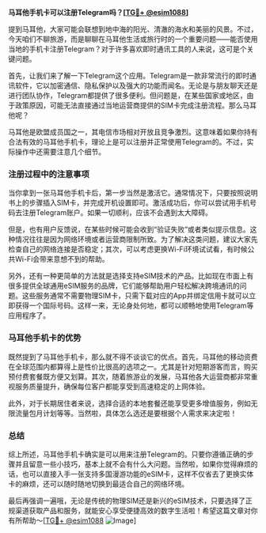 **马耳他手机卡可以注册Telegram吗？[[TG💪+ @esim1088](https://t.me/s/esim1088)]**

提到马耳他，大家可能会联想到地中海的阳光、清澈的海水和美丽的风景。不过，今天咱们不聊旅游，而是聊聊在马耳他生活或旅行时的一个重要问题——能否使用当地的手机卡注册Telegram？对于许多喜欢即时通讯工具的人来说，这可是个关键问题。

首先，让我们来了解一下Telegram这个应用。Telegram是一款非常流行的即时通讯软件，它以加密通信、隐私保护以及强大的功能而闻名。无论是与朋友聊天还是进行团队协作，Telegram都提供了很多便利。但问题是，在某些国家或地区，由于政策原因，可能无法直接通过当地运营商提供的SIM卡完成注册流程。那么马耳他呢？

马耳他是欧盟成员国之一，其电信市场相对开放且竞争激烈。这意味着如果你持有合法有效的马耳他手机卡，理论上是可以注册并正常使用Telegram的。不过，实际操作中还需要注意几个细节。

### 注册过程中的注意事项

当你拿到一张马耳他手机卡后，第一步当然是激活它。通常情况下，只要按照说明书上的步骤插入SIM卡，并完成开机设置即可。激活成功后，你可以尝试用手机号码去注册Telegram账户。如果一切顺利，应该不会遇到太大障碍。

但是，也有用户反馈说，在某些时候可能会收到“验证失败”或者类似提示信息。这种情况往往是因为网络环境或者运营商限制所致。为了解决这类问题，建议大家先检查自己的网络连接是否稳定；其次，可以考虑更换Wi-Fi环境试试看，有时候公共Wi-Fi会带来意想不到的帮助。

另外，还有一种更简单的方法就是选择支持eSIM技术的产品。比如现在市面上有很多提供全球通用eSIM服务的品牌，它们能够帮助用户轻松解决跨境通讯的问题。这些服务通常不需要物理SIM卡，只需下载对应的App并绑定信用卡就可以立即获得一个国际号码。这样一来，无论身处何地，都可以顺畅地使用Telegram等应用程序了。

### 马耳他手机卡的优势

既然提到了马耳他手机卡，那么就不得不谈谈它的优点。首先，马耳他的移动资费在全球范围内都算得上是性价比很高的选项之一。尤其是针对短期游客而言，购买预付费套餐既方便又划算。其次，随着旅游业的发展，马耳他各大运营商都非常重视服务质量提升，确保每位客户都能享受到高速稳定的上网体验。

此外，对于长期居住者来说，选择合适的本地套餐还能享受更多增值服务，例如无限流量包月计划等等。当然啦，具体怎么选还是要根据个人需求来决定啦！

### 总结

综上所述，马耳他手机卡确实是可以用来注册Telegram的。只要你遵循正确的步骤并且留意一些小技巧，基本上就不会有什么大问题。当然啦，如果你觉得麻烦的话，也可以直接入手一张支持多国漫游功能的eSIM卡，这样不仅省去了更换实体卡的麻烦，还可以随时随地切换到最适合自己的网络环境。

最后再强调一遍哦，无论是传统的物理SIM还是新兴的eSIM技术，只要选择了正规渠道获取产品和服务，就能安心享受便捷高效的数字生活啦！希望这篇文章对你有所帮助～[[TG💪+ @esim1088](https://t.me/s/esim1088) ![Image](https://i.postimg.cc/4NQfJmqS/Snipaste-2025-05-13-00-14-12.png)]